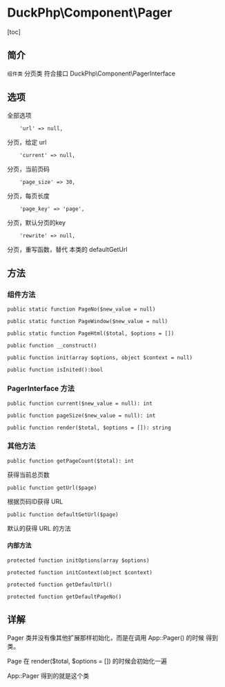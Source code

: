 # DuckPhp\Component\Pager
[toc]
## 简介
`组件类` 分页类 符合接口  DuckPhp\Component\PagerInterface

## 选项
全部选项

        'url' => null,
分页，给定 url

        'current' => null,
分页，当前页码

        'page_size' => 30,
分页，每页长度

        'page_key' => 'page',
分页，默认分页的key

        'rewrite' => null,
分页，重写函数，替代 本类的 defaultGetUrl

## 方法

### 组件方法
    public static function PageNo($new_value = null)

    public static function PageWindow($new_value = null)

    public static function PageHtml($total, $options = [])

    public function __construct()
    
    public function init(array $options, object $context = null)
    
    public function isInited():bool

### PagerInterface 方法

    public function current($new_value = null): int
    
    public function pageSize($new_value = null): int
    
    public function render($total, $options = []): string


### 其他方法

    public function getPageCount($total): int
获得当前总页数

    public function getUrl($page)
根据页码ID获得 URL
    
    public function defaultGetUrl($page)
默认的获得 URL 的方法

#### 内部方法


    protected function initOptions(array $options)
    
    protected function initContext(object $context)
    
    protected function getDefaultUrl()
    
    protected function getDefaultPageNo()


## 详解


Pager 类并没有像其他扩展那样初始化，而是在调用 App::Pager() 的时候 得到类。

Page 在 render($total, $options = []) 的时候会初始化一遍

App::Pager 得到的就是这个类







